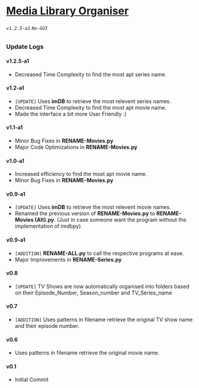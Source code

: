# [Media Library Organiser](https://krishnaalagiri.github.io/Media-Library-Organiser/)
###### `v1.2.5-a1` `No-GUI`

### Update Logs
#### v1.2.5-a1
* Decreased Time Complexity to find the most apt series name.

#### v1.2-a1
* `[UPDATE]` Uses **imDB** to retrieve the most relevent series names.
* Decreased Time Complexity to find the most apt movie name.
* Made the interface a bit more User Friendly :)

#### v1.1-a1
* Minor Bug Fixes in **RENAME-Movies.py**
* Major Code Optimizations in **RENAME-Movies.py**

#### v1.0-a1
* Increased efficiency to find the most apt movie name.
* Minor Bug Fixes in **RENAME-Movies.py**

#### v0.9-a1
* `[UPDATE]` Uses **imDB** to retrieve the most relevent movie names.
* Renamed the previous version of **RENAME-Movies.py** to **RENAME-Movies (Alt).py**. (Just in case someone want the program without the implementation of imdbpy)

#### v0.9-a1
* `[ADDITION]` **RENAME-ALL.py** to call the respective programs at ease.
* Major Improvements in **RENAME-Series.py**

#### v0.8
* `[UPDATE]` TV Shows are now automatically organised into folders based on their Episode_Number, Season_number and TV_Series_name

#### v0.7
* `[ADDITION]` Uses patterns in filename retrieve the original TV show name and their episode number.

#### v0.6
* Uses patterns in filename retrieve the original movie name.

#### v0.1
* Initial Commit
